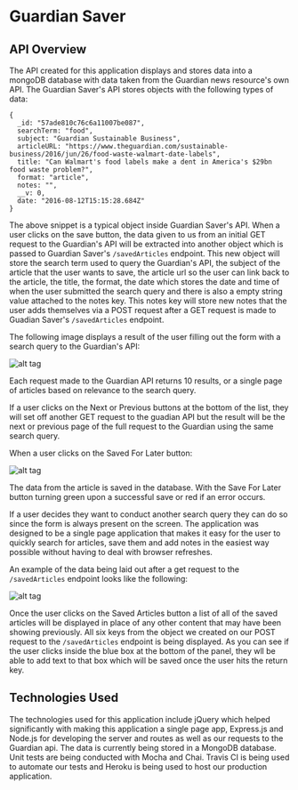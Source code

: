 # Guardian Saver

## API Overview

The API created for this application displays and stores data into a mongoDB database with data taken from the Guardian news resource's own API.
The Guardian Saver's API stores objects with the following types of data: 
```
{
  _id: "57ade810c76c6a11007be087",
  searchTerm: "food",
  subject: "Guardian Sustainable Business",
  articleURL: "https://www.theguardian.com/sustainable-business/2016/jun/26/food-waste-walmart-date-labels",
  title: "Can Walmart's food labels make a dent in America's $29bn  food waste problem?",
  format: "article",
  notes: "",
  __v: 0,
  date: "2016-08-12T15:15:28.684Z"
}
```
The above snippet is a typical object inside Guardian Saver's API. When a user clicks on the save button, the data given to us from an initial GET request
to the Guardian's API will be extracted into another object which is passed to Guardian Saver's `/savedArticles` endpoint. This new object will store the search term used to query the Guardian's API, 
the subject of the article that the user wants to save, the article url so the user can link back to the article, the title, 
the format, the date which stores the date and time of when the user submitted the search query and there is also a empty string value attached to the notes key. 
This notes key will store new notes that the user adds themselves via a POST request after a GET request is made to Guadian Saver's `/savedArticles` endpoint.

The following image displays a result of the user filling out the form with a search query to the Guardian's API:

![alt tag](http://i1167.photobucket.com/albums/q625/Kevin_Kindorf/Screen%20Shot%202016-08-12%20at%208.29.04%20PM_zpsnxwysfuc.png)

Each request made to the Guardian API returns 10 results, or a single page of articles based on relevance to the search query. 

If a user clicks on the Next or Previous buttons at the bottom of the list, they will set off another GET request to the guadian API but the
result will be the next or previous page of the full request to the Guardian using the same search query. 

When a user clicks on the Saved For Later button:

![alt tag](http://i1167.photobucket.com/albums/q625/Kevin_Kindorf/Screen%20Shot%202016-08-12%20at%208.35.47%20PM_zpsai62f6aw.png)

The data from the article is saved in the database. With the Save For Later button turning green upon a successful save or red if an error occurs.

If a user decides they want to conduct another search query they can do so since the form is always present on the screen. The application was
designed to be a single page application that makes it easy for the user to quickly search for articles, save them and add notes 
in the easiest way possible without having to deal with browser refreshes. 

An example of the data being laid out after a get request to the `/savedArticles` endpoint looks like the following:

![alt tag](http://i1167.photobucket.com/albums/q625/Kevin_Kindorf/Screen%20Shot%202016-08-12%20at%208.47.12%20PM_zpst5d956yt.png)

Once the user clicks on the Saved Articles button a list of all of the saved articles will be displayed in place of any other content that may
have been showing previously. All six keys from the object we created on our POST request to the `/savedArticles` endpoint is being displayed.
As you can see if the user clicks inside the blue box at the bottom of the panel, they wll be able to add text to that box which will be 
saved once the user hits the return key. 

## Technologies Used

The technologies used for this application include jQuery which helped significantly with making this application a single page app, Express.js and Node.js
for developing the server and routes as well as our requests to the Guardian api. The data is currently being stored in a MongoDB database. 
Unit tests are being conducted with Mocha and Chai. Travis CI is being used to automate our tests and Heroku is being used to host our production application.




